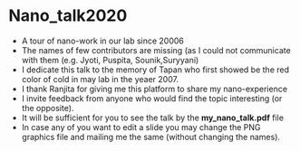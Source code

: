 # Nano_talk2020
- A tour of nano-work in our lab since 20006 
- The names of few contributors are missing (as I could not communicate with them (e.g. Jyoti, Puspita, Sounik,Suryyani)
- I dedicate this talk to the memory of Tapan who first showed be the red color of cold in may lab in the yeaer 2007.
- I thank Ranjita  for giving me this platform to share my nano-experience
- I invite feedback from anyone who would find the topic interesting (or the opposite). 
- It will be sufficient for you to see the talk by the **my_nano_talk.pdf** file 
-  In case any of you want to edit a slide you may change the PNG graphics file and mailing me the same (without changing the names). 
